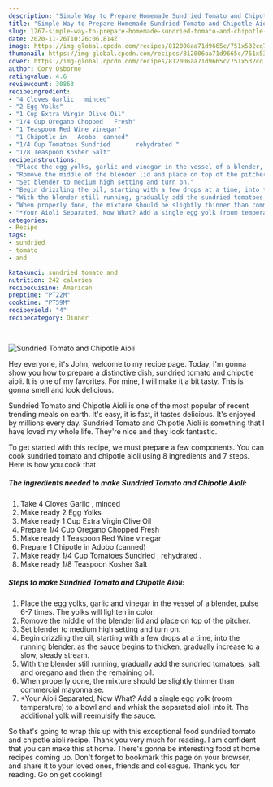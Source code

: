 ```yaml
---
description: "Simple Way to Prepare Homemade Sundried Tomato and Chipotle Aioli"
title: "Simple Way to Prepare Homemade Sundried Tomato and Chipotle Aioli"
slug: 1267-simple-way-to-prepare-homemade-sundried-tomato-and-chipotle-aioli
date: 2020-11-26T10:26:06.814Z
image: https://img-global.cpcdn.com/recipes/812006aa71d9665c/751x532cq70/sundried-tomato-and-chipotle-aioli-recipe-main-photo.jpg
thumbnail: https://img-global.cpcdn.com/recipes/812006aa71d9665c/751x532cq70/sundried-tomato-and-chipotle-aioli-recipe-main-photo.jpg
cover: https://img-global.cpcdn.com/recipes/812006aa71d9665c/751x532cq70/sundried-tomato-and-chipotle-aioli-recipe-main-photo.jpg
author: Cory Osborne
ratingvalue: 4.6
reviewcount: 30863
recipeingredient:
- "4 Cloves Garlic   minced"
- "2 Egg Yolks"
- "1 Cup Extra Virgin Olive Oil"
- "1/4 Cup Oregano Chopped   Fresh"
- "1 Teaspoon Red Wine vinegar"
- "1 Chipotle in   Adobo  canned"
- "1/4 Cup Tomatoes Sundried       rehydrated "
- "1/8 Teaspoon Kosher Salt"
recipeinstructions:
- "Place the egg yolks, garlic and vinegar in the vessel of a blender, pulse 6-7 times. The yolks will lighten in color."
- "Romove the middle of the blender lid and place on top of the pitcher."
- "Set blender to medium high setting and turn on."
- "Begin drizzling the oil, starting with a few drops at a time, into the running blender. as the sauce begins to thicken, gradually increase to a slow, steady stream."
- "With the blender still running, gradually add the sundried tomatoes, salt and oregano and then the remaining oil."
- "When properly done, the mixture should be slightly thinner than commercial mayonnaise."
- "*Your Aioli Separated, Now What? Add a single egg yolk (room temperature) to a bowl and and whisk the separated aioli into it. The additional yolk will reemulsify the sauce."
categories:
- Recipe
tags:
- sundried
- tomato
- and

katakunci: sundried tomato and 
nutrition: 242 calories
recipecuisine: American
preptime: "PT22M"
cooktime: "PT59M"
recipeyield: "4"
recipecategory: Dinner

---
```



![Sundried Tomato and Chipotle Aioli](https://img-global.cpcdn.com/recipes/812006aa71d9665c/751x532cq70/sundried-tomato-and-chipotle-aioli-recipe-main-photo.jpg)

Hey everyone, it's John, welcome to my recipe page. Today, I'm gonna show you how to prepare a distinctive dish, sundried tomato and chipotle aioli. It is one of my favorites. For mine, I will make it a bit tasty. This is gonna smell and look delicious.



Sundried Tomato and Chipotle Aioli is one of the most popular of recent trending meals on earth. It's easy, it is fast, it tastes delicious. It's enjoyed by millions every day. Sundried Tomato and Chipotle Aioli is something that I have loved my whole life. They're nice and they look fantastic.


To get started with this recipe, we must prepare a few components. You can cook sundried tomato and chipotle aioli using 8 ingredients and 7 steps. Here is how you cook that.

<!--inarticleads1-->

##### The ingredients needed to make Sundried Tomato and Chipotle Aioli:

1. Take 4 Cloves Garlic ,  minced
1. Make ready 2 Egg Yolks
1. Make ready 1 Cup Extra Virgin Olive Oil
1. Prepare 1/4 Cup Oregano Chopped   Fresh
1. Make ready 1 Teaspoon Red Wine vinegar
1. Prepare 1 Chipotle in   Adobo  (canned)
1. Make ready 1/4 Cup Tomatoes Sundried     ,  rehydrated .
1. Make ready 1/8 Teaspoon Kosher Salt




<!--inarticleads2-->

##### Steps to make Sundried Tomato and Chipotle Aioli:

1. Place the egg yolks, garlic and vinegar in the vessel of a blender, pulse 6-7 times. The yolks will lighten in color.
1. Romove the middle of the blender lid and place on top of the pitcher.
1. Set blender to medium high setting and turn on.
1. Begin drizzling the oil, starting with a few drops at a time, into the running blender. as the sauce begins to thicken, gradually increase to a slow, steady stream.
1. With the blender still running, gradually add the sundried tomatoes, salt and oregano and then the remaining oil.
1. When properly done, the mixture should be slightly thinner than commercial mayonnaise.
1. *Your Aioli Separated, Now What? Add a single egg yolk (room temperature) to a bowl and and whisk the separated aioli into it. The additional yolk will reemulsify the sauce.




So that's going to wrap this up with this exceptional food sundried tomato and chipotle aioli recipe. Thank you very much for reading. I am confident that you can make this at home. There's gonna be interesting food at home recipes coming up. Don't forget to bookmark this page on your browser, and share it to your loved ones, friends and colleague. Thank you for reading. Go on get cooking!

